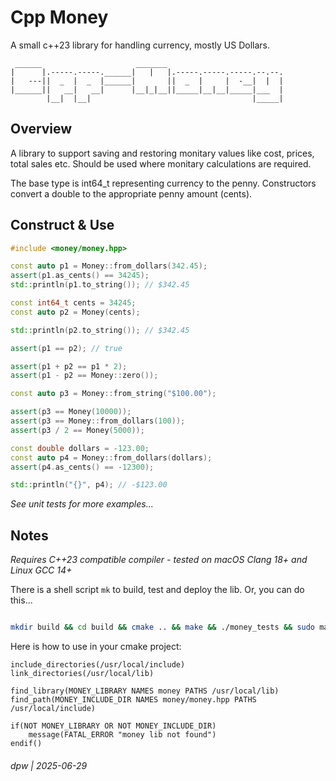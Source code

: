 # Cpp Money

A small c++23 library for handling currency, mostly US Dollars.

```
 ______                     _______                          
|      |.-----.-----.______|   |   |.-----.-----.-----.--.--.
|   ---||  _  |  _  |______|       ||  _  |     |  -__|  |  |
|______||   __|   __|      |__|_|__||_____|__|__|_____|___  |
        |__|  |__|                                    |_____|
```

## Overview

A library to support saving and restoring monitary values like cost, prices, total sales etc.  Should be used where monitary calculations are required.  

The base type is int64_t representing currency to the penny.  Constructors convert a double to the appropriate penny amount (cents).

## Construct & Use

```c++
#include <money/money.hpp>

const auto p1 = Money::from_dollars(342.45);
assert(p1.as_cents() == 34245);
std::println(p1.to_string()); // $342.45

const int64_t cents = 34245;
const auto p2 = Money(cents);

std::println(p2.to_string()); // $342.45

assert(p1 == p2); // true

assert(p1 + p2 == p1 * 2);
assert(p1 - p2 == Money::zero());

const auto p3 = Money::from_string("$100.00");

assert(p3 == Money(10000));
assert(p3 == Money::from_dollars(100));
assert(p3 / 2 == Money(5000));

const double dollars = -123.00;
const auto p4 = Money::from_dollars(dollars);
assert(p4.as_cents() == -12300);

std::println("{}", p4); // -$123.00
```

_See unit tests for more examples..._

## Notes

_Requires C++23 compatible compiler - tested on macOS Clang 18+ and Linux GCC 14+_

There is a shell script `mk` to build, test and deploy the lib.  Or, you can do this...

```bash

mkdir build && cd build && cmake .. && make && ./money_tests && sudo make install

```

Here is how to use in your cmake project:

```
include_directories(/usr/local/include)
link_directories(/usr/local/lib)

find_library(MONEY_LIBRARY NAMES money PATHS /usr/local/lib)
find_path(MONEY_INCLUDE_DIR NAMES money/money.hpp PATHS /usr/local/include)

if(NOT MONEY_LIBRARY OR NOT MONEY_INCLUDE_DIR)
    message(FATAL_ERROR "money lib not found")
endif()

```

###### dpw | 2025-06-29

